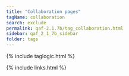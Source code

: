 ```yaml
---
title: "Collaboration pages"
tagName: collaboration
search: exclude
permalink: qaf-2.1.7b/tag_collaboration.html
sidebar: qaf_2_1_7b_sidebar
folder: tags
---
```

{% include taglogic.html %}

{% include links.html %}

